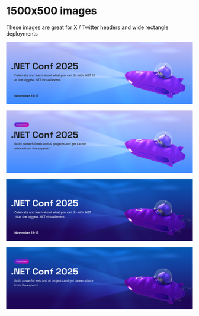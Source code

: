 # 1500x500 images

These images are great for X / Twitter headers and wide rectangle deployments

![Light Mode 1](./light%20mode.png)

![Light Mode 2](./light%20mode-1.png)

![Dark Mode 1](./dark%20mode.png)

![Dark Mode 2](./dark%20mode-1.png)